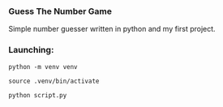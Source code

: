### Guess The Number Game
Simple number guesser written in python and my first project.

### Launching:
```python -m venv venv```

```source .venv/bin/activate```

```python script.py```